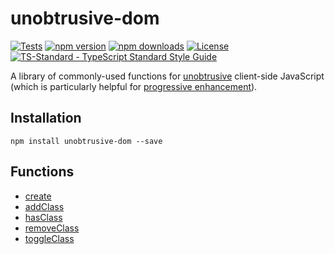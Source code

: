 # unobtrusive-dom
[![Tests](https://img.shields.io/github/actions/workflow/status/jefgodesky/unobtrusive-dom/test.yml)](https://github.com/jefgodesky/unobtrusive-dom/actions/workflows/test.yml)
[![npm version](https://img.shields.io/npm/v/unobtrusive-dom)](https://www.npmjs.com/package/unobtrusive-dom)
[![npm downloads](https://badgen.net/npm/dm/unobtrusive-dom)](https://www.npmjs.com/package/unobtrusive-dom)
[![License](https://badgen.net/github/license/jefgodesky/unobtrusive-dom)](https://github.com/jefgodesky/unobtrusive-dom/blob/master/LICENSE)
[![TS-Standard - TypeScript Standard Style Guide](https://badgen.net/badge/code%20style/ts-standard/blue?icon=typescript)](https://github.com/standard/ts-standard)

A library of commonly-used functions for [unobtrusive](https://en.wikipedia.org/wiki/Unobtrusive_JavaScript) client-side JavaScript (which is particularly helpful for [progressive enhancement](https://developer.mozilla.org/en-US/docs/Glossary/Progressive_Enhancement)).

## Installation

```
npm install unobtrusive-dom --save
```

## Functions

* [create](https://github.com/jefgodesky/unobtrusive-dom/wiki/create)
* [addClass](https://github.com/jefgodesky/unobtrusive-dom/wiki/addClass)
* [hasClass](https://github.com/jefgodesky/unobtrusive-dom/wiki/hasClass)
* [removeClass](https://github.com/jefgodesky/unobtrusive-dom/wiki/removeClass)
* [toggleClass](https://github.com/jefgodesky/unobtrusive-dom/wiki/toggleClass)